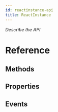 ```yaml
---
id: reactinstance-api
title: ReactInstance
---
```


*Describe the API*

# Reference

## Methods

## Properties

## Events



<!-- // Copyright (c) Microsoft Corporation. All rights reserved.
// Licensed under the MIT License.

import "NativeModuleBase.idl";

namespace Microsoft.ReactNative.Bridge
{
	interface IReactInstance
	{
    IVectorView<NativeModuleBase> NativeModules { get; };
    void InvokeFunction(String moduleName, String method, IVectorView<IInspectable> arguments);
    Windows.Foundation.IAsyncAction InitializeAsync();
	};

  [webhosthidden]
  [default_interface]
  runtimeclass ReactInstance : IReactInstance
  {
    ReactInstance();
  };
} -->
